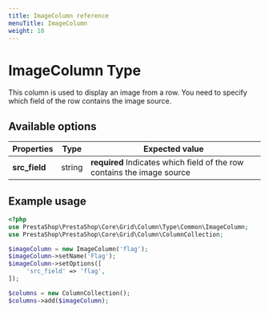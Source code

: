 ```yaml
---
title: ImageColumn reference
menuTitle: ImageColumn
weight: 10
---
```


# ImageColumn Type

This column is used to display an image from a row. You need to specify which field of the row contains the image source.

## Available options

| Properties    | Type   | Expected value                                                          |
| ------------- | ------ | ----------------------------------------------------------------------- |
| **src_field** | string | **required** Indicates which field of the row contains the image source |

## Example usage

```php
<?php
use PrestaShop\PrestaShop\Core\Grid\Column\Type\Common\ImageColumn;
use PrestaShop\PrestaShop\Core\Grid\Column\ColumnCollection;

$imageColumn = new ImageColumn('flag');
$imageColumn->setName('Flag');
$imageColumn->setOptions([
     'src_field' => 'flag',
]);

$columns = new ColumnCollection();
$columns->add($imageColumn);
```
